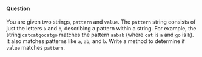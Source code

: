 #### Question

You are given two strings, `pattern` and `value`. The `pattern` string consists of just the letters `a` and `b`, describing a pattern within a string. For example, the string `catcatgocatgo` matches the pattern `aabab` (where `cat` is `a` and `go` is `b`). It also matches patterns like `a`, `ab`, and `b`. Write a method to determine if `value` matches `pattern`.
